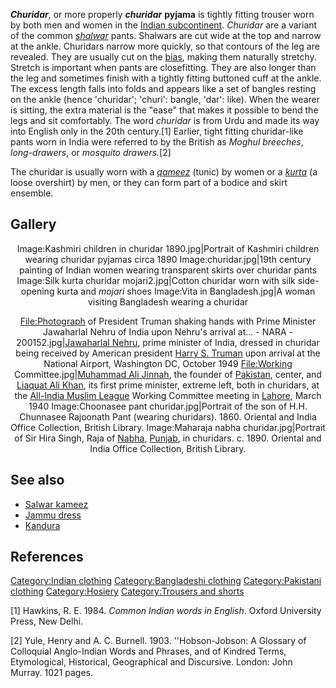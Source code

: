***Churidar***, or more properly ***churidar*** **pyjama** is tightly
fitting trouser worn by both men and women in the [Indian
subcontinent](Indian_subcontinent "wikilink"). *Churidar* are a variant
of the common *[shalwar](Shalwar_Qameez "wikilink")* pants. Shalwars are
cut wide at the top and narrow at the ankle. Churidars narrow more
quickly, so that contours of the leg are revealed. They are usually cut
on the [bias](Bias_(textile) "wikilink"), making them naturally
stretchy. Stretch is important when pants are closefitting. They are
also longer than the leg and sometimes finish with a tightly fitting
buttoned cuff at the ankle. The excess length falls into folds and
appears like a set of bangles resting on the ankle (hence 'churidar';
'churi': bangle, 'dar': like). When the wearer is sitting, the extra
material is the "ease" that makes it possible to bend the legs and sit
comfortably. The word *churidar* is from Urdu and made its way into
English only in the 20th century.[1] Earlier, tight fitting
churidar-like pants worn in India were referred to by the British as
*Moghul breeches*, *long-drawers*, or *mosquito drawers.*[2]

The churidar is usually worn with a *[qameez](qameez "wikilink")*
(tunic) by women or a *[kurta](kurta "wikilink")* (a loose overshirt) by
men, or they can form part of a bodice and skirt ensemble.

## Gallery

<center>

Image:Kashmiri children in churidar 1890.jpg\|Portrait of Kashmiri
children wearing churidar pyjamas circa 1890 Image:churidar.jpg\|19th
century painting of Indian women wearing transparent skirts over
churidar pants Image:Silk kurta churidar mojari2.jpg\|Cotton churidar
worn with silk side-opening kurta and *mojari* shoes Image:Vita in
Bangladesh.jpg\|A woman visiting Bangladesh wearing a churidar

<File:Photograph> of President Truman shaking hands with Prime Minister
Jawaharlal Nehru of India upon Nehru's arrival at... - NARA -
200152.jpg\|[Jawaharlal Nehru](Jawaharlal_Nehru "wikilink"), prime
minister of India, dressed in churidar being received by American
president [Harry S. Truman](Harry_S._Truman "wikilink") upon arrival at
the National Airport, Washington DC, October 1949 <File:Working>
Committee.jpg\|[Muhammad Ali Jinnah](Muhammad_Ali_Jinnah "wikilink"),
the founder of [Pakistan](Pakistan "wikilink"), center, and [Liaquat Ali
Khan](Liaquat_Ali_Khan "wikilink"), its first prime minister, extreme
left, both in churidars, at the [All-India Muslim
League](All-India_Muslim_League "wikilink") Working Committee meeting in
[Lahore](Lahore "wikilink"), March 1940 Image:Choonasee pant
churidar.jpg\|Portrait of the son of H.H. Chunnasee Rajoonath Pant
(wearing churidars). 1860. Oriental and India Office Collection, British
Library. Image:Maharaja nabha churidar.jpg\|Portrait of Sir Hira Singh,
Raja of [Nabha](Nabha "wikilink"), [Punjab](Punjab_region "wikilink"),
in churidars. c. 1890. Oriental and India Office Collection, British
Library.

</center>

## See also

-   [Salwar kameez](Salwar_kameez "wikilink")
-   [Jammu dress](Jammu_dress "wikilink")
-   [Kandura](Kandura "wikilink")

## References

[Category:Indian clothing](Category:Indian_clothing "wikilink")
[Category:Bangladeshi
clothing](Category:Bangladeshi_clothing "wikilink") [Category:Pakistani
clothing](Category:Pakistani_clothing "wikilink")
[Category:Hosiery](Category:Hosiery "wikilink") [Category:Trousers and
shorts](Category:Trousers_and_shorts "wikilink")

[1] Hawkins, R. E. 1984. *Common Indian words in English*. Oxford
University Press, New Delhi.

[2] Yule, Henry and A. C. Burnell. 1903. ''Hobson-Jobson: A Glossary of
Colloquial Anglo-Indian Words and Phrases, and of Kindred Terms,
Etymological, Historical, Geographical and Discursive. London: John
Murray. 1021 pages.